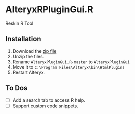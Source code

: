 # AlteryxRPluginGui.R

Reskin R Tool

## Installation

1. Download the [zip file](https://github.com/alteryx/AlteryxRPluginGui.R/archive/master.zip)
2. Unzip the files.
3. Rename `AlteryxPluginGui.R-master` to `AlteryxPluginGui`
4. Move it to `C:\Program Files\Alteryx\bin\HtmlPlugins`
5. Restart Alteryx.


## To Dos

- [ ] Add a search tab to access R help.
- [ ] Support custom code snippets.
